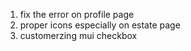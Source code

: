 1. fix the error on profile page
2. proper icons especially on estate page
3. customerzing mui checkbox
